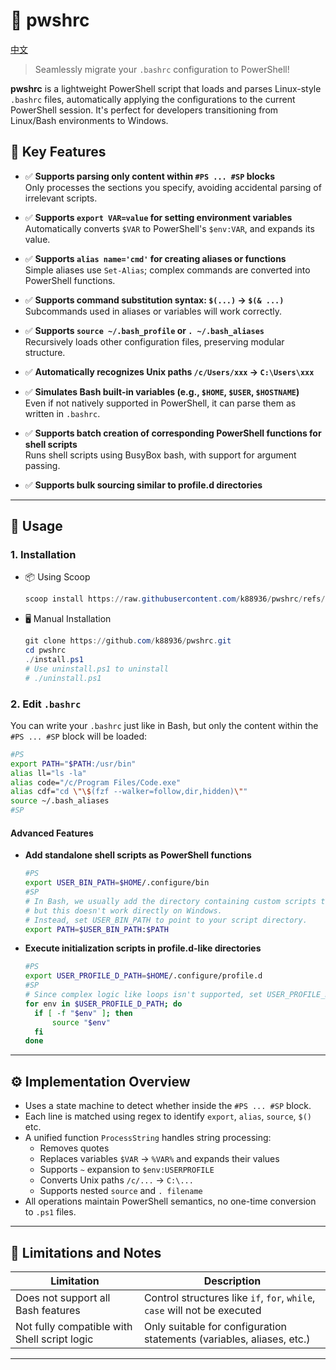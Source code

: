# 🐚 pwshrc
[中文](README.zh.md)

> Seamlessly migrate your `.bashrc` configuration to PowerShell!

**pwshrc** is a lightweight PowerShell script that loads and parses Linux-style `.bashrc` files, automatically applying the configurations to the current PowerShell session. It's perfect for developers transitioning from Linux/Bash environments to Windows.

## 📌 Key Features

- ✅ **Supports parsing only content within `#PS ... #SP` blocks**  
  Only processes the sections you specify, avoiding accidental parsing of irrelevant scripts.

- ✅ **Supports `export VAR=value` for setting environment variables**  
  Automatically converts `$VAR` to PowerShell's `$env:VAR`, and expands its value.

- ✅ **Supports `alias name='cmd'` for creating aliases or functions**  
  Simple aliases use `Set-Alias`; complex commands are converted into PowerShell functions.

- ✅ **Supports command substitution syntax: `$(...)` → `$(& ...)`**  
  Subcommands used in aliases or variables will work correctly.

- ✅ **Supports `source ~/.bash_profile` or `. ~/.bash_aliases`**  
  Recursively loads other configuration files, preserving modular structure.

- ✅ **Automatically recognizes Unix paths `/c/Users/xxx` → `C:\Users\xxx`**

- ✅ **Simulates Bash built-in variables (e.g., `$HOME`, `$USER`, `$HOSTNAME`)**  
  Even if not natively supported in PowerShell, it can parse them as written in `.bashrc`.

- ✅ **Supports batch creation of corresponding PowerShell functions for shell scripts**  
  Runs shell scripts using BusyBox bash, with support for argument passing.

- ✅ **Supports bulk sourcing similar to profile.d directories**

---

## 🧩 Usage

### 1. Installation

* 📦 Using Scoop
    ```powershell
    scoop install https://raw.githubusercontent.com/k88936/pwshrc/refs/heads/main/pwshrc.json
    ```

* 🖥 Manual Installation
    ```powershell
    git clone https://github.com/k88936/pwshrc.git
    cd pwshrc
    ./install.ps1
    # Use uninstall.ps1 to uninstall
    # ./uninstall.ps1
    ```

### 2. Edit `.bashrc`
You can write your `.bashrc` just like in Bash, but only the content within the `#PS ... #SP` block will be loaded:

```bash
#PS
export PATH="$PATH:/usr/bin"
alias ll="ls -la"
alias code="/c/Program Files/Code.exe"
alias cdf="cd \"\$(fzf --walker=follow,dir,hidden)\""
source ~/.bash_aliases
#SP
```

#### Advanced Features

* **Add standalone shell scripts as PowerShell functions**
  ```bash
  #PS
  export USER_BIN_PATH=$HOME/.configure/bin
  #SP
  # In Bash, we usually add the directory containing custom scripts to the PATH variable,
  # but this doesn't work directly on Windows.
  # Instead, set USER_BIN_PATH to point to your script directory.
  export PATH=$USER_BIN_PATH:$PATH
  ```

* **Execute initialization scripts in profile.d-like directories**
  ```bash
  #PS
  export USER_PROFILE_D_PATH=$HOME/.configure/profile.d
  #SP
  # Since complex logic like loops isn't supported, set USER_PROFILE_D_PATH to the script directory.
  for env in $USER_PROFILE_D_PATH; do
    if [ -f "$env" ]; then
        source "$env"
    fi
  done
  ```

---

## ⚙️ Implementation Overview

- Uses a state machine to detect whether inside the `#PS ... #SP` block.
- Each line is matched using regex to identify `export`, `alias`, `source`, `$()` etc.
- A unified function `ProcessString` handles string processing:
  - Removes quotes
  - Replaces variables `$VAR` → `%VAR%` and expands their values
  - Supports `~` expansion to `$env:USERPROFILE`
  - Converts Unix paths `/c/...` → `C:\...`
  - Supports nested `source` and `. filename`
- All operations maintain PowerShell semantics, no one-time conversion to `.ps1` files.

---

## 🚫 Limitations and Notes

| Limitation | Description |
|-----------|-------------|
| Does not support all Bash features | Control structures like `if`, `for`, `while`, `case` will not be executed |
| Not fully compatible with Shell script logic | Only suitable for configuration statements (variables, aliases, etc.) |

--- 